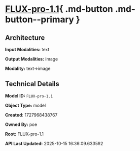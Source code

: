# [FLUX-pro-1.1](https://poe.com/FLUX-pro-1.1){ .md-button .md-button--primary }

## Architecture

**Input Modalities:** text

**Output Modalities:** image

**Modality:** text->image


## Technical Details

**Model ID:** `FLUX-pro-1.1`

**Object Type:** model

**Created:** 1727968438767

**Owned By:** poe

**Root:** FLUX-pro-1.1

**API Last Updated:** 2025-10-15 16:36:09.633592
